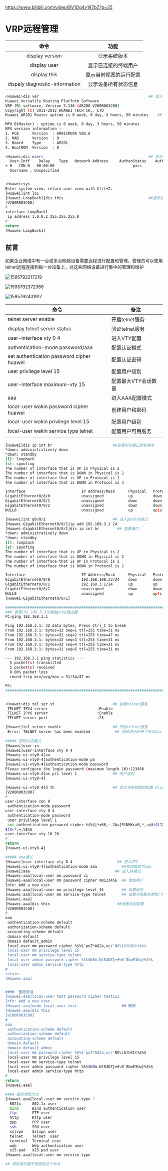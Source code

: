  https://www.bilibili.com/video/BV1Dg4y187bZ?p=25 

# VRP远程管理

|              命令              |          功能          |
| :----------------------------: | :--------------------: |
|        display version         |      显示系统版本      |
|          display user          |  显示已连接的终端用户  |
|          display this          | 显示当前视图的运行配置 |
| dispaly diagnostic-information |  显示设备所有状态信息  |

```bash
<Huawei>dis ver													## 显示系统信息
Huawei Versatile Routing Platform Software
VRP (R) software, Version 5.130 (AR200 V200R003C00)
Copyright (C) 2011-2012 HUAWEI TECH CO., LTD
Huawei AR201 Router uptime is 0 week, 0 day, 3 hours, 50 minutes	## 开机时间

MPU 0(Master) : uptime is 0 week, 0 day, 3 hours, 50 minutes
MPU version information : 
1. PCB      Version  : AR01SRU0A VER.A
2. MAB      Version  : 0
3. Board    Type     : AR201
4. BootROM  Version  : 0

<Huawei>dis users												## 显示链接终端用户
  User-Intf    Delay    Type   Network Address     AuthenStatus    AuthorcmdFlag
+ 0   CON 0   00:00:00                                   pass                   
  Username : Unspecified


<Huawei>sys
Enter system view, return user view with Ctrl+Z.
[Huawei]int lo1
[Huawei-LoopBack1]dis this										##显示当前视图的运行配置
[V200R003C00]
#
interface LoopBack1
 ip address 1.0.0.2 255.255.255.0 
#
return
[Huawei-LoopBack1]
```



## 前言

如果企业网络中有一台或多台网络设备需要远程进行配置和管理，管理员可以使用telnet远程连接到每一台设备上，对这些网络设备进行集中的管理和维护

![1595792217219](VRP远程管理.assets/1595792217219.png)

![1595792372366](VRP远程管理.assets/1595792372366.png)

![1595792431917](VRP远程管理.assets/1595792431917.png)

| 命令                                      | 备注                |
| ----------------------------------------- | ------------------- |
| telnet server enable                      | 开启telnet服务      |
| display telnet server status              | 验证telnet服务      |
| user-interface vty 0 4                    | 进入VTY配置         |
| authentication-mode password/aaa          | 配置认证模式        |
| set authentication password cipher huawei | 配置认证密码        |
| user privilege level 15                   | 配置用户级别        |
| user-interface maximum-vty 15             | 配置最大VTY会话数量 |
| aaa                                       | 进入AAA配置模式     |
| local-user wakin password cipher huawei   | 创建用户和密码      |
| local-user wakin privilege level 15       | 配置用户级别        |
| local-user wakin service type telnet      | 配置用户可用服务    |
|                                           |                     |

```bash
[Huawei]dis ip int br							##查看所有接口的利用率
*down: administratively down
^down: standby
(l): loopback
(s): spoofing
The number of interface that is UP in Physical is 2
The number of interface that is DOWN in Physical is 2
The number of interface that is UP in Protocol is 1
The number of interface that is DOWN in Protocol is 3

Interface                         IP Address/Mask      Physical   Protocol  
GigabitEthernet0/0/0              unassigned           up         down      
GigabitEthernet0/0/1              unassigned           down       down      
GigabitEthernet0/0/2              unassigned           down       down      
NULL0                             unassigned           up         up(s)     

[Huawei]int g0/0/1								## 进入g0/0/0接口
[Huawei-GigabitEthernet0/0/1]ip add 192.168.3.1 24
[Huawei-GigabitEthernet0/0/1]dis ip int br		  ## 查看接口
*down: administratively down
^down: standby
(l): loopback
(s): spoofing
The number of interface that is UP in Physical is 2
The number of interface that is DOWN in Physical is 2
The number of interface that is UP in Protocol is 2
The number of interface that is DOWN in Protocol is 2

Interface                         IP Address/Mask      Physical   Protocol  
GigabitEthernet0/0/0              192.168.108.33/24    down       down      
GigabitEthernet0/0/1              192.168.3.1/24       up         up        
GigabitEthernet0/0/2              unassigned           down       down      
NULL0                             unassigned           up         up(s)     
[Huawei-GigabitEthernet0/0/1]

####################################################################################
### 使用192.168.3.3的电脑ping路由器
PC>ping 192.168.3.1

Ping 192.168.3.1: 32 data bytes, Press Ctrl_C to break
From 192.168.3.1: bytes=32 seq=1 ttl=255 time=31 ms
From 192.168.3.1: bytes=32 seq=2 ttl=255 time=47 ms
From 192.168.3.1: bytes=32 seq=3 ttl=255 time=31 ms
From 192.168.3.1: bytes=32 seq=4 ttl=255 time=31 ms
From 192.168.3.1: bytes=32 seq=5 ttl=255 time=31 ms

--- 192.168.3.1 ping statistics ---
  5 packet(s) transmitted
  5 packet(s) received
  0.00% packet loss
  round-trip min/avg/max = 31/34/47 ms

PC>
####################################################################################


<Huawei>dis tel ser st							## 查看telnet服务
 TELNET IPV4 server                      :Enable
 TELNET IPV6 server                      :Enable
 TELNET server port                      :23

[Huawei]tel server enable 						## 开启telnet服务
 Error: TELNET server has been enabled			 ## 我这边已经开了所以has been enabled
 
##### 密码认证模式
[Huawei]user-in	
[Huawei]user-interface vty 0 4
[Huawei-ui-vty0-4]au	
[Huawei-ui-vty0-4]authentication-mode pa	
[Huawei-ui-vty0-4]authentication-mode password 
Please configure the login password (maximum length 16):123456
[Huawei-ui-vty0-4]us pri level 1				## 用户级别
[Huawei-ui-vty0-4]

[Huawei-ui-vty0-4]d th							## 显示当前视图的配置 display this
[V200R003C00]
#
user-interface con 0
 authentication-mode password
user-interface vty 0 4
 authentication-mode password
 user privilege level 1
 set authentication password cipher %$%$|*x66,~-2A=[5YNMKraM,*,:pUi$1J2KP/2mPO<Y
$fX<*,=,%$%$
user-interface vty 16 20
#
return
[Huawei-ui-vty0-4]

##### aaa模式
[Huawei]user-interface vty 0 4					  ## 进入VTY
[Huawei-ui-vty0-4]authentication-mode aaa		    ##修改模式为aaa
[Huawei]aaa										 ## 进入3A模式
[Huawei-aaa]local-user mm password ci			  
[Huawei-aaa]local-user mm password cipher mm123456	## 增加用户
Info: Add a new user.
[Huawei-aaa]local-user mm privilege level 15		## 设置级别
[Huawei-aaa]local-user mm service-type telnet		## 设置可用服务类型(可多选)
[Huawei-aaa]
[Huawei-aaa]dis this							  ##查看当前配置
[V200R003C00]
#
aaa 
 authentication-scheme default
 authorization-scheme default
 accounting-scheme default
 domain default 
 domain default_admin 
 local-user mm password cipher %$%$`puZ*AQ2a,uc/'NO\iG)UXCc%$%$
 local-user mm privilege level 15
 local-user mm service-type telnet
 local-user admin password cipher %$%$K8m.Nt84DZ}e#<0`8bmE3Uw}%$%$
 local-user admin service-type http
#
return
[Huawei-aaa]


####  删除账号
[Huawei-aaa]local-user test password cipher test123
Info: Add a new user.
[Huawei-aaa]undo local-user test					## 删除
[Huawei-aaa]dis this
[V200R003C00]
#
aaa 
 authentication-scheme default
 authorization-scheme default
 accounting-scheme default
 domain default 
 domain default_admin 
 local-user mm password cipher %$%$`puZ*AQ2a,uc/'NO\iG)UXCc%$%$
 local-user mm privilege level 15
 local-user mm service-type telnet
 local-user admin password cipher %$%$K8m.Nt84DZ}e#<0`8bmE3Uw}%$%$
 local-user admin service-type http
#
return
[Huawei-aaa]

#### 服务类型大全
[Huawei-aaa]local-user mm service-type ?
  8021x     802.1x user
  bind      Bind authentication user
  ftp       FTP user
  http      Http user
  ppp       PPP user
  ssh       SSH user
  sslvpn    Sslvpn user
  telnet    Telnet  user
  terminal  Terminal user
  web       Web authentication user
  x25-pad   X25-pad user
[Huawei-aaa]local-user mm service-type 

```



```bash
## 真机请尽量不用使用这个命令

```

